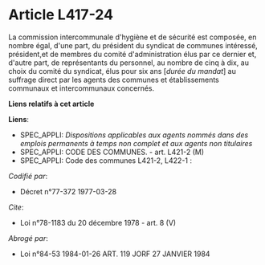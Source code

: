 # Article L417-24

La commission intercommunale d'hygiène et de sécurité est composée, en nombre égal, d'une part, du président du syndicat de
communes intéressé, président,et de membres du comité d'administration élus par ce dernier et, d'autre part, de représentants
du personnel, au nombre de cinq à dix, au choix du comité du syndicat, élus pour six ans [*durée du mandat*] au suffrage
direct par les agents des communes et établissements communaux et intercommunaux concernés.

**Liens relatifs à cet article**

**Liens**:

  - SPEC_APPLI: *Dispositions applicables aux agents nommés dans des emplois permanents à temps non complet et aux agents non titulaires*
  - SPEC_APPLI: CODE DES COMMUNES. - art. L421-2 (M)
  - SPEC_APPLI: Code des communes L421-2, L422-1 :

_Codifié par_:

  - Décret n°77-372 1977-03-28

_Cite_:

  - Loi n°78-1183 du 20 décembre 1978 - art. 8 (V)

_Abrogé par_:

  - Loi n°84-53 1984-01-26 ART. 119 JORF 27 JANVIER 1984
